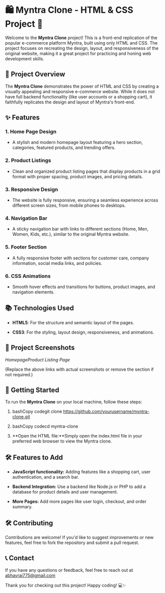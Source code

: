 🛍️ Myntra Clone - HTML & CSS Project 🎨
========================================

Welcome to the **Myntra Clone** project! This is a front-end replication of the popular e-commerce platform Myntra, built using only HTML and CSS. The project focuses on recreating the design, layout, and responsiveness of the original website, making it a great project for practicing and honing web development skills.

🌟 Project Overview
-------------------

The **Myntra Clone** demonstrates the power of HTML and CSS by creating a visually appealing and responsive e-commerce website. While it does not have full backend functionality (like user accounts or a shopping cart), it faithfully replicates the design and layout of Myntra's front-end.

✨ Features
----------

### 1\. **Home Page Design**

*   A stylish and modern homepage layout featuring a hero section, categories, featured products, and trending offers.
    

### 2\. **Product Listings**

*   Clean and organized product listing pages that display products in a grid format with proper spacing, product images, and pricing details.
    

### 3\. **Responsive Design**

*   The website is fully responsive, ensuring a seamless experience across different screen sizes, from mobile phones to desktops.
    

### 4\. **Navigation Bar**

*   A sticky navigation bar with links to different sections (Home, Men, Women, Kids, etc.), similar to the original Myntra website.
    

### 5\. **Footer Section**

*   A fully responsive footer with sections for customer care, company information, social media links, and policies.
    

### 6\. **CSS Animations**

*   Smooth hover effects and transitions for buttons, product images, and navigation elements.
    

📚 Technologies Used
--------------------

*   **HTML5**: For the structure and semantic layout of the pages.
    
*   **CSS3**: For the styling, layout design, responsiveness, and animations.
    

📸 Project Screenshots
----------------------

_HomepageProduct Listing Page_

(Replace the above links with actual screenshots or remove the section if not required.)

🚀 Getting Started
------------------

To run the **Myntra Clone** on your local machine, follow these steps:

1.  bashCopy codegit clone https://github.com/yourusername/myntra-clone.git
    
2.  bashCopy codecd myntra-clone
    
3.  **Open the HTML file:**Simply open the index.html file in your preferred web browser to view the Myntra clone.
    

🛠️ Features to Add
-------------------

*   **JavaScript functionality:** Adding features like a shopping cart, user authentication, and a search bar.
    
*   **Backend Integration:** Use a backend like Node.js or PHP to add a database for product details and user management.
    
*   **More Pages:** Add more pages like user login, checkout, and order summary.
    

🛠️ Contributing
----------------

Contributions are welcome! If you'd like to suggest improvements or new features, feel free to fork the repository and submit a pull request.

📞 Contact
----------

If you have any questions or feedback, feel free to reach out at abhayrai775@gmail.com

Thank you for checking out this project! Happy coding! 💻✨